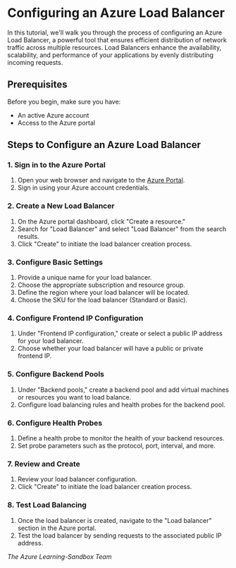 # Configuring an Azure Load Balancer

In this tutorial, we'll walk you through the process of configuring an Azure Load Balancer, a powerful tool that ensures efficient distribution of network traffic across multiple resources. Load Balancers enhance the availability, scalability, and performance of your applications by evenly distributing incoming requests.

## Prerequisites

Before you begin, make sure you have:

- An active Azure account
- Access to the Azure portal

## Steps to Configure an Azure Load Balancer

### 1. Sign in to the Azure Portal

1. Open your web browser and navigate to the [Azure Portal](https://portal.azure.com).
2. Sign in using your Azure account credentials.

### 2. Create a New Load Balancer

1. On the Azure portal dashboard, click "Create a resource."
2. Search for "Load Balancer" and select "Load Balancer" from the search results.
3. Click "Create" to initiate the load balancer creation process.

### 3. Configure Basic Settings

1. Provide a unique name for your load balancer.
2. Choose the appropriate subscription and resource group.
3. Define the region where your load balancer will be located.
4. Choose the SKU for the load balancer (Standard or Basic).

### 4. Configure Frontend IP Configuration

1. Under "Frontend IP configuration," create or select a public IP address for your load balancer.
2. Choose whether your load balancer will have a public or private frontend IP.

### 5. Configure Backend Pools

1. Under "Backend pools," create a backend pool and add virtual machines or resources you want to load balance.
2. Configure load balancing rules and health probes for the backend pool.

### 6. Configure Health Probes

1. Define a health probe to monitor the health of your backend resources.
2. Set probe parameters such as the protocol, port, interval, and more.

### 7. Review and Create

1. Review your load balancer configuration.
2. Click "Create" to initiate the load balancer creation process.

### 8. Test Load Balancing

1. Once the load balancer is created, navigate to the "Load balancer" section in the Azure portal.
2. Test the load balancer by sending requests to the associated public IP address.


_The Azure Learning-Sandbox Team_
